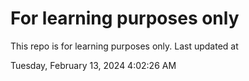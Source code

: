 # For learning purposes only
This repo is for learning purposes only.
Last updated at

Tuesday, February 13, 2024 4:02:26 AM

